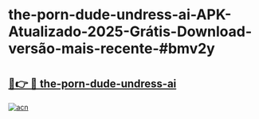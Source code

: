 # the-porn-dude-undress-ai-APK-Atualizado-2025-Grátis-Download-versão-mais-recente-#bmv2y

# <h2><a href="https://ainizakaria.my?title=the-porn-dude-undress-ai&ref=24M">🔗👉 🔴 the-porn-dude-undress-ai</a></h2>

[![acn](https://github.com/user-attachments/assets/0f9c940e-d8b0-45ae-aac7-cd30a18b3e1c)](https://ainizakaria.my?title=the-porn-dude-undress-ai&ref=24M)

